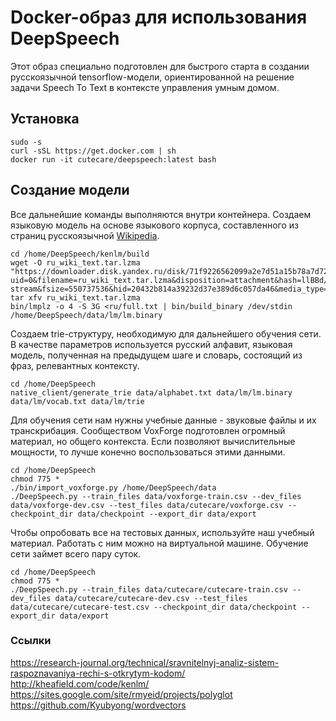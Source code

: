 # Docker-образ для использования DeepSpeech
Этот образ специально подготовлен для быстрого старта в создании русскоязычной tensorflow-модели, ориентированной на решение задачи Speech To Text в контексте управления умным домом.

## Установка

```
sudo -s
curl -sSL https://get.docker.com | sh
docker run -it cutecare/deepspeech:latest bash
```

## Создание модели

Все дальнейшие команды выполняются внутри контейнера.
Создаем языковую модель на основе языкового корпуса, составленного из страниц русскоязычной [Wikipedia](https://sites.google.com/site/rmyeid/projects/polyglot).

```
cd /home/DeepSpeech/kenlm/build
wget -O ru_wiki_text.tar.lzma "https://downloader.disk.yandex.ru/disk/71f9226562099a2e7d51a15b78a7d72ed4c9052588315def745afb7a7d277d86/5a7e225e/xzO90AcS2RgzBLTfJiTsV9neJ0q43FWsJSXsgud43YCOFRMCRmmtDYBJcn_E0I_J7RSe9OXaONmMF06O9g37Vw%3D%3D?uid=0&filename=ru_wiki_text.tar.lzma&disposition=attachment&hash=llBBd/Rpfnkib2pBeYHtaaEMNenYWAOlKMop2ZNevjM%3D%3A&limit=0&content_type=application%2Foctet-stream&fsize=550737536&hid=20432b814a39232d37e389d6c057da46&media_type=compressed&tknv=v2"
tar xfv ru_wiki_text.tar.lzma
bin/lmplz -o 4 -S 3G <ru/full.txt | bin/build_binary /dev/stdin /home/DeepSpeech/data/lm/lm.binary 
```

Создаем trie-структуру, необходимую для дальнейшего обучения сети. В качестве параметров используется русский алфавит, языковая модель, полученная на предыдущем шаге и словарь, состоящий из фраз, релевантных контексту.

```
cd /home/DeepSpeech
native_client/generate_trie data/alphabet.txt data/lm/lm.binary data/lm/vocab.txt data/lm/trie
```

Для обучения сети нам нужны учебные данные - звуковые файлы и их транскрибация. Сообществом VoxForge подготовлен огромный материал, но общего контекста. Если позволяют вычислительные мощности, то лучше конечно воспользоваться этими данными.

```
cd /home/DeepSpeech
chmod 775 *
./bin/import_voxforge.py /home/DeepSpeech/data
./DeepSpeech.py --train_files data/voxforge-train.csv --dev_files data/voxforge-dev.csv --test_files data/cutecare/voxforge.csv --checkpoint_dir data/checkpoint --export_dir data/export
```

Чтобы опробовать все на тестовых данных, используйте наш учебный материал. Работать с ним можно на виртуальной машине. Обучение сети займет всего пару суток.

```
cd /home/DeepSpeech
chmod 775 *
./DeepSpeech.py --train_files data/cutecare/cutecare-train.csv --dev_files data/cutecare/cutecare-dev.csv --test_files data/cutecare/cutecare-test.csv --checkpoint_dir data/checkpoint --export_dir data/export
```

### Ссылки
https://research-journal.org/technical/sravnitelnyj-analiz-sistem-raspoznavaniya-rechi-s-otkrytym-kodom/
http://kheafield.com/code/kenlm/
https://sites.google.com/site/rmyeid/projects/polyglot
https://github.com/Kyubyong/wordvectors
